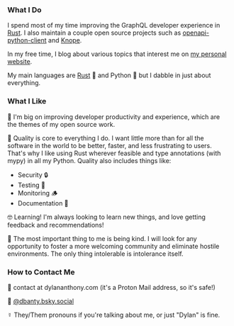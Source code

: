 ### What I Do

I spend most of my time improving the GraphQL developer experience in [Rust]. I also maintain a couple open source projects such as [openapi-python-client] and [Knope].

In my free time, I blog about various topics that interest me on [my personal website][website].

My main languages are [Rust] 🦀 and Python 🐍 but I dabble in just about everything.

### What I Like

🥰 I'm big on improving developer productivity and experience, which are the themes of my open source work.

🧐 Quality is core to everything I do. I want little more than for all the software in the world to be better, faster, and less frustrating to users. That's why I like using Rust wherever feasible and type annotations (with mypy) in all my Python. Quality also includes things like:
- Security 🔒
- Testing 🧪
- Monitoring 🪵
- Documentation 📜

🤓 Learning! I'm always looking to learn new things, and love getting feedback and recommendations!

💜 The most important thing to me is being kind. I will look for any opportunity to foster a more welcoming community and eliminate hostile environments. The only thing intolerable is intolerance itself.

### How to Contact Me
💌 contact at dylananthony.com (it's a Proton Mail address, so it's safe!)

🦋 [@dbanty.bsky.social](https://bsky.app/profile/dbanty.bsky.social)

☿ They/Them pronouns if you're talking about me, or just "Dylan" is fine.

[Rust]: https://doc.rust-lang.org/stable/book/foreword.html
[openapi-python-client]: https://github.com/triaxtec/openapi-python-client
[knope]: https://github.com/knope-dev/knope
[website]: https://dylananthony.com
